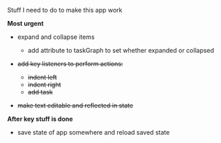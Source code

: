 Stuff I need to do to make this app work

**Most urgent**

- expand and collapse items
  - add attribute to taskGraph to set whether expanded or collapsed

- ~~add key listeners to perform actions:~~
  - ~~indent left~~
  - ~~indent right~~
  - ~~add task~~

- ~~make text editable and reflected in state~~

**After key stuff is done**

- save state of app somewhere and reload saved state